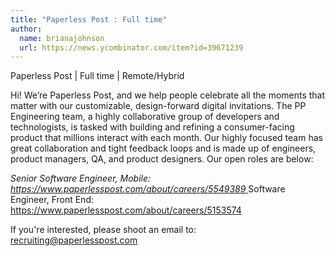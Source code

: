 ```yaml
---
title: "Paperless Post : Full time"
author:
  name: brianajohnson
  url: https://news.ycombinator.com/item?id=39671239
---
```

Paperless Post | Full time | Remote&#x2F;Hybrid

Hi! We’re Paperless Post, and we help people celebrate all the moments that matter with our customizable, design-forward digital invitations. The PP Engineering team, a highly collaborative group of developers and technologists, is tasked with building and refining a consumer-facing product that millions interact with each month. Our highly focused team has great collaboration and tight feedback loops and is made up of engineers, product managers, QA, and product designers. Our open roles are below:

<i>
    Senior Software Engineer, Mobile: 
    <a href="https:&#x2F;&#x2F;www.paperlesspost.com&#x2F;about&#x2F;careers&#x2F;5549389" rel="nofollow">https:&#x2F;&#x2F;www.paperlesspost.com&#x2F;about&#x2F;careers&#x2F;5549389
    </a> 
</i>
Software Engineer, Front End:
<a href="https:&#x2F;&#x2F;www.paperlesspost.com&#x2F;about&#x2F;careers&#x2F;5153574" rel="nofollow">https:&#x2F;&#x2F;www.paperlesspost.com&#x2F;about&#x2F;careers&#x2F;5153574
</a>

If you&#x27;re interested, please shoot an email to: recruiting@paperlesspost.com
